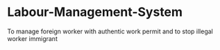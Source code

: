 # Labour-Management-System
To manage foreign worker with authentic work permit and to stop illegal worker immigrant 
